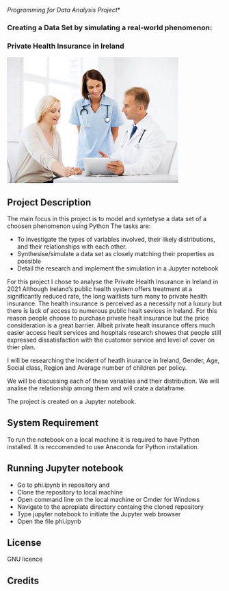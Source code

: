 *Programming for Data Analysis Project** 


### Creating a Data Set by simulating a real-world phenomenon: 
### Private Health Insurance in Ireland

![Alt text](/Images/Health_Ins.jpg)

## Project Description

The main focus in this project is to model and syntetyse a data set of a choosen phenomenon using Python
The tasks are:
- To investigate the types of variables involved, their likely distributions, and their relationships with each other.
- Synthesise/simulate a data set as closely matching their properties as possible
- Detail the research and implement the simulation in a Jupyter notebook

For this project I chose to analyse the Private Health Insurance in Ireland in 2021 
Although Ireland’s public health system offers treatment at a significantly reduced rate, the long waitlists turn many to private health insurance. 
The health insurance is perceived as a necessity not a luxury but there is lack of access to numerous public healt sevices in Ireland. For this reason people choose to purchase private healt insurance but the price consideration is a great barrier.
Albeit private healt insurance offers much easier access healt services and hospitals research showes that people still expressed dissatisfaction with the customer service and level of cover on thier plan.

I will be researching the Incident of heatlh inurance in Ireland, Gender, Age, Social class, Region and Average number of children per policy.

We will be discussing each of these variables and their distribution. We will analise the relationship among them and will crate a dataframe.

The project is created on a Jupyter notebook.

## System Requirement

To run the notebook on a local machine it is required to have Python installed. It is reccomended to use Anaconda for Python installation.

## Running Jupyter notebook

- Go to phi.ipynb in repository and 
- Clone the repository to local machine 
- Open command line on the local machine or Cmder for Windows
- Navigate to the apropiate directory containg the cloned repository
- Type jupyter notebook to initiate the Jupyter web browser
- Open the file phi.ipynb

## License

GNU licence

## Credits